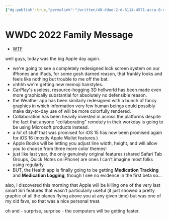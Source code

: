 ```yaml
---
{"dg-publish":true,"permalink":"/written/40-ddae-2-d-6114-4571-acca-8-c77662384-c3/","dgHomeLink":true,"dgPassFrontmatter":false}
---
```


# WWDC 2022 Family Message
- [WTF](https://davidblue.wtf/drafts/40DDAE2D-6114-4571-ACCA-8C77662384C3.html)

well guys, today was the big Apple day again. 

- we're going to see a completely redesigned lock screen system on our iPhones and iPads, for some gosh darned reason, that frankly looks and feels like nothing but trouble to me off the bat. 
- uhhhh we're getting new memoji hairstyles.
- CarPlay's useless, resource-hogging 3D hellworld has been made even more graphically substantial for absolutely no defensible reason.
- the Weather app has been similarly redesigned with a bunch of fancy graphics in which information very few human beings could possibly make day-to-day use of will be more colorfully rendered. 
- Collaboration has been heavily invested in across the platforms despite the fact that anyone "collaborating" remotely in their workday is going to be using Microsoft products instead. 
- a *lot* of stuff that was promised for iOS 15 has now been promised again for iOS 16 (mostly Apple Wallet features.)
- Apple Books will be letting you adjust line width, height, and will allow you to choose from three more color themes!
- just like last year, the only genuinely original features (shared Safari Tab Groups, Quick Notes on iPhone) are ones I can't imagine most folks using regularly.
- BUT, the Health app is finally going to be getting **Medication Tracking** and **Medication Logging**, though I see no evidence in the first beta so...

also, I discovered this morning that Apple will be killing one of the very last smart Siri features that wasn’t particularly useful (it just showed a pretty graphic of all the planes flying above you at any given time) but was one of my old favs, so that was a nice personal treat.

oh and - surprise, surprise - the computers will be getting faster.